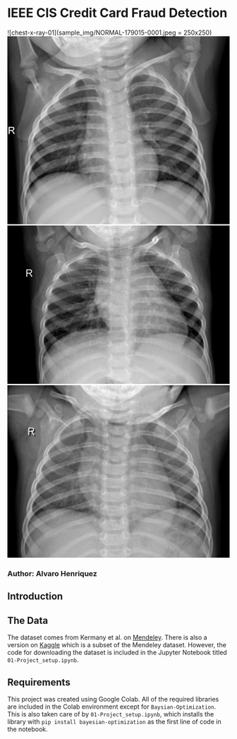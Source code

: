 # IEEE CIS Credit Card Fraud Detection
![chest-x-ray-01](sample_img/NORMAL-179015-0001.jpeg = 250x250)![chest-x-ray-02](sample_img/NORMAL-183773-0001.jpeg)![chest-x-ray-02](sample_img/NORMAL-202916-0003.jpeg)![chest-x-ray-02](sample_img/NORMAL-87870-0001.jpeg)
### Author: Alvaro Henriquez
## Introduction


## The Data
The dataset comes from Kermany et al. on [Mendeley](https://data.mendeley.com/datasets/rscbjbr9sj/3). There is also a version on [Kaggle](https://www.kaggle.com/paultimothymooney/chest-xray-pneumonia) which is a subset of the Mendeley dataset. However, the code for downloading the dataset is included in the Jupyter Notebook titled `01-Project_setup.ipynb`.

## Requirements
This project was created using Google Colab. All of the required libraries are included in the Colab environment except for `Baysian-Optimization`. This is also taken care of by `01-Project_setup.ipynb`, which installs the library with `pip install bayesian-optimization` as the first line of code in the notebook.

